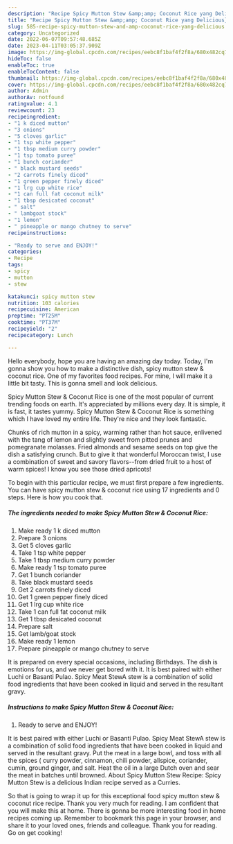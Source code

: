 ```yaml
---
description: "Recipe Spicy Mutton Stew &amp;amp; Coconut Rice yang Delicious}"
title: "Recipe Spicy Mutton Stew &amp;amp; Coconut Rice yang Delicious}"
slug: 585-recipe-spicy-mutton-stew-and-amp-coconut-rice-yang-delicious
category: Uncategorized
date: 2022-06-07T09:57:48.685Z
date: 2023-04-11T03:05:37.909Z
image: https://img-global.cpcdn.com/recipes/eebc8f1baf4f2f8a/680x482cq70/spicy-mutton-stew-coconut-rice-recipe-main-photo.jpg
hideToc: false
enableToc: true
enableTocContent: false
thumbnail: https://img-global.cpcdn.com/recipes/eebc8f1baf4f2f8a/680x482cq70/spicy-mutton-stew-coconut-rice-recipe-main-photo.jpg
cover: https://img-global.cpcdn.com/recipes/eebc8f1baf4f2f8a/680x482cq70/spicy-mutton-stew-coconut-rice-recipe-main-photo.jpg
author: Admin
authorAv: notfound
ratingvalue: 4.1
reviewcount: 23
recipeingredient:
- "1 k diced mutton"
- "3 onions"
- "5 cloves garlic"
- "1 tsp white pepper"
- "1 tbsp medium curry powder"
- "1 tsp tomato puree"
- "1 bunch coriander"
- " black mustard seeds"
- "2 carrots finely diced"
- "1 green pepper finely diced"
- "1 lrg cup white rice"
- "1 can full fat coconut milk"
- "1 tbsp desicated coconut"
- " salt"
- " lambgoat stock"
- "1 lemon"
- " pineapple or mango chutney to serve"
recipeinstructions:

- "Ready to serve and ENJOY!"
categories:
- Recipe
tags:
- spicy
- mutton
- stew

katakunci: spicy mutton stew 
nutrition: 103 calories
recipecuisine: American
preptime: "PT25M"
cooktime: "PT37M"
recipeyield: "2"
recipecategory: Lunch

---
```



Hello everybody, hope you are having an amazing day today. Today, I'm gonna show you how to make a distinctive dish, spicy mutton stew &amp; coconut rice. One of my favorites food recipes. For mine, I will make it a little bit tasty. This is gonna smell and look delicious.

Spicy Mutton Stew &amp; Coconut Rice is one of the most popular of current trending foods on earth. It's appreciated by millions every day. It is simple, it is fast, it tastes yummy. Spicy Mutton Stew &amp; Coconut Rice is something which I have loved my entire life. They're nice and they look fantastic.

Chunks of rich mutton in a spicy, warming rather than hot sauce, enlivened with the tang of lemon and slightly sweet from pitted prunes and pomegranate molasses. Fried almonds and sesame seeds on top give the dish a satisfying crunch. But to give it that wonderful Moroccan twist, I use a combination of sweet and savory flavors--from dried fruit to a host of warm spices! I know you see those dried apricots!


To begin with this particular recipe, we must first prepare a few ingredients. You can have spicy mutton stew &amp; coconut rice using 17 ingredients and 0 steps. Here is how you cook that.

<!--inarticleads1-->

##### The ingredients needed to make Spicy Mutton Stew &amp; Coconut Rice:

1. Make ready 1 k diced mutton
1. Prepare 3 onions
1. Get 5 cloves garlic
1. Take 1 tsp white pepper
1. Take 1 tbsp medium curry powder
1. Make ready 1 tsp tomato puree
1. Get 1 bunch coriander
1. Take  black mustard seeds
1. Get 2 carrots finely diced
1. Get 1 green pepper finely diced
1. Get 1 lrg cup white rice
1. Take 1 can full fat coconut milk
1. Get 1 tbsp desicated coconut
1. Prepare  salt
1. Get  lamb/goat stock
1. Make ready 1 lemon
1. Prepare  pineapple or mango chutney to serve


It is prepared on every special occasions, including Birthdays. The dish is emotions for us, and we never get bored with it. It is best paired with either Luchi or Basanti Pulao. Spicy Meat StewA stew is a combination of solid food ingredients that have been cooked in liquid and served in the resultant gravy. 

<!--inarticleads2-->

##### Instructions to make Spicy Mutton Stew &amp; Coconut Rice:


1. Ready to serve and ENJOY!

It is best paired with either Luchi or Basanti Pulao. Spicy Meat StewA stew is a combination of solid food ingredients that have been cooked in liquid and served in the resultant gravy. Put the meat in a large bowl, and toss with all the spices ( curry powder, cinnamon, chili powder, allspice, coriander, cumin, ground ginger, and salt. Heat the oil in a large Dutch oven and sear the meat in batches until browned. About Spicy Mutton Stew Recipe: Spicy Mutton Stew is a delicious Indian recipe served as a Curries. 

So that is going to wrap it up for this exceptional food spicy mutton stew &amp; coconut rice recipe. Thank you very much for reading. I am confident that you will make this at home. There is gonna be more interesting food in home recipes coming up. Remember to bookmark this page in your browser, and share it to your loved ones, friends and colleague. Thank you for reading. Go on get cooking!
